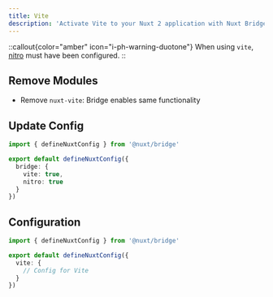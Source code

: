 ```yaml
---
title: Vite
description: 'Activate Vite to your Nuxt 2 application with Nuxt Bridge.'
---
```


::callout{color="amber" icon="i-ph-warning-duotone"}
When using `vite`, [nitro](/docs/bridge/nitro) must have been configured.
::

## Remove Modules

- Remove `nuxt-vite`: Bridge enables same functionality

## Update Config

```ts [nuxt.config.ts]
import { defineNuxtConfig } from '@nuxt/bridge'

export default defineNuxtConfig({
  bridge: {
    vite: true,
    nitro: true
  }
})
```

## Configuration

```ts [nuxt.config.ts]
import { defineNuxtConfig } from '@nuxt/bridge'

export default defineNuxtConfig({
  vite: {
    // Config for Vite
  }
})
```
